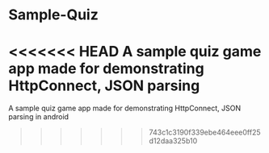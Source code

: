 Sample-Quiz
===========

<<<<<<< HEAD
A sample quiz game app made for demonstrating HttpConnect, JSON parsing
=======
A sample quiz game app made for demonstrating HttpConnect, JSON parsing in android
>>>>>>> 743c1c3190f339ebe464eee0ff25d12daa325b10
